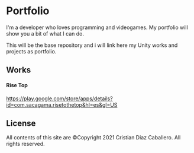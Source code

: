 # Portfolio
I'm a developer who loves programming and videogames. My portfolio will show you a bit of what I can do.

This will be the base repository and i will link here my Unity works and projects as portfolio.

## Works
#### Rise Top
https://play.google.com/store/apps/details?id=com.sacagama.risetothetop&hl=es&gl=US



## License
All contents of this site are ©Copyright 2021 Cristian Diaz Caballero. All rights reserved.
